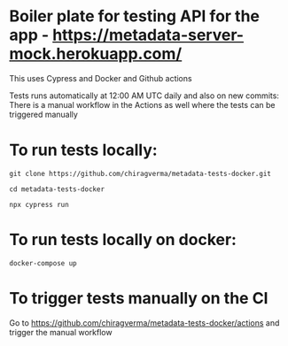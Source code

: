 # Boiler plate for testing API for the app - https://metadata-server-mock.herokuapp.com/

This uses Cypress and Docker and Github actions

Tests runs automatically at 12:00 AM UTC daily and also on new commits:
There is a manual workflow in the Actions as well where the tests can be triggered manually

# To run tests locally:

```
git clone https://github.com/chiragverma/metadata-tests-docker.git
```

```
cd metadata-tests-docker
```

```
npx cypress run
```

# To run tests locally on docker:

```
docker-compose up
```

# To trigger tests manually on the CI

Go to https://github.com/chiragverma/metadata-tests-docker/actions and trigger the manual workflow

